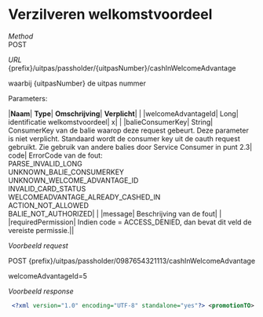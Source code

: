 ---
---

# Verzilveren welkomstvoordeel

_Method_<br> POST

_URL_<br> {prefix}/uitpas/passholder/{uitpasNumber}/cashInWelcomeAdvantage

waarbij {uitpasNumber} de uitpas nummer

Parameters:

 

|**Naam**| **Type**| **Omschrijving**| **Verplicht**| |
|welcomeAdvantageId| Long| identificatie welkomstvoordeel| x| |
|balieConsumerKey| String| ConsumerKey van de balie waarop deze request gebeurt. Deze parameter is niet verplicht. Standaard wordt de consumer key uit de oauth request gebruikt. Zie gebruik van andere balies door Service Consumer in punt 2.3| code| ErrorCode van de fout:<br> PARSE\_INVALID\_LONG<br> UNKNOWN\_BALIE\_CONSUMERKEY<br> UNKNOWN\_WELCOME\_ADVANTAGE\_ID<br> INVALID\_CARD\_STATUS<br> WELCOMEADVANTAGE\_ALREADY\_CASHED\_IN<br> ACTION\_NOT\_ALLOWED<br> BALIE\_NOT\_AUTHORIZED| |
|message| Beschrijving van de fout| |
|requiredPermission| Indien code = ACCESS\_DENIED, dan bevat dit veld de vereiste permissie.||

_Voorbeeld request_

POST {prefix}/uitpas/passholder/0987654321113/cashInWelcomeAdvantage

welcomeAdvantageId=5

_Voorbeeld response_


~~~xml
 <?xml version="1.0" encoding="UTF-8" standalone="yes"?> <promotionTO> 	<applicableCardSystems> 		<cardsystem> 			<id>1</id> 			<name>UiTPAS Regio Aalst</name> 		</cardsystem> 	</applicableCardSystems> 	<balies> 		<balie> 			<name>CC De Werf </name> 			<id>31413BDF-DFC7-7A9F-10403618C2816E44</id> 			<visible>false</visible> 		</balie> 	</balies> 	<cashedIn>true</cashedIn> 	<cashingDate>2015-06-26T14:45:08.554+02:00</cashingDate> 	<id>5</id> 	<inSpotlight>false</inSpotlight> 	<owningCardSystem> 		<id>1</id> 		<name>UiTPAS Regio Aalst</name> 	</owningCardSystem> 	<points>0</points> 	<title>Theatercheque € 2,5 in cc De Werf</title> </promotionTO>
~~~
